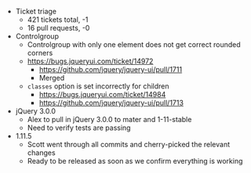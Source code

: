 * Ticket triage	
	* 421 tickets total, -1
	* 16 pull requests, -0
* Controlgroup	
	* Controlgroup with only one element does not get correct rounded corners
  	* https://bugs.jqueryui.com/ticket/14972
	  * https://github.com/jquery/jquery-ui/pull/1711
	  * Merged
	* `classes` option is set incorrectly for children
	  * https://bugs.jqueryui.com/ticket/14984
	  * https://github.com/jquery/jquery-ui/pull/1713
* jQuery 3.0.0	
	* Alex to pull in jQuery 3.0.0 to mater and 1-11-stable
	* Need to verify tests are passing
* 1.11.5	
	* Scott went through all commits and cherry-picked the relevant changes
	* Ready to be released as soon as we confirm everything is working
